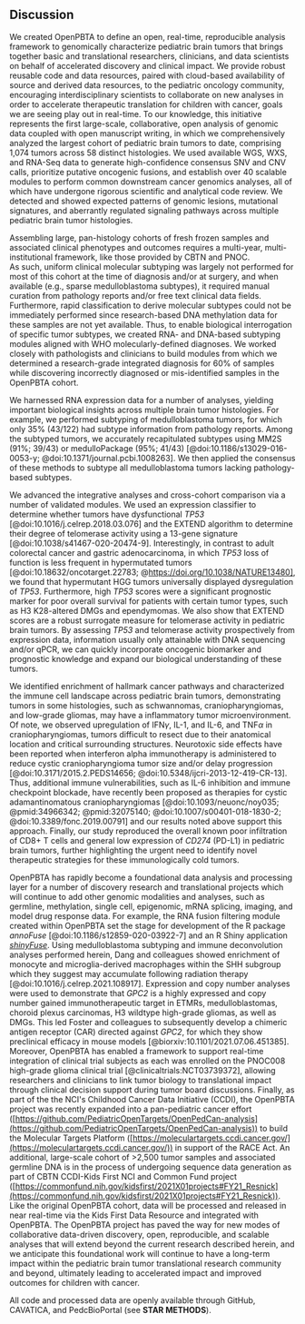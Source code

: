## Discussion

We created OpenPBTA to define an open, real-time, reproducible analysis framework to genomically characterize pediatric brain tumors that brings together basic and translational researchers, clinicians, and data scientists on behalf of accelerated discovery and clinical impact.
We provide robust reusable code and data resources, paired with cloud-based availability of source and derived data resources, to the pediatric oncology community, encouraging interdisciplinary scientists to collaborate on new analyses in order to accelerate therapeutic translation for children with cancer, goals we are seeing play out in real-time.
To our knowledge, this initiative represents the first large-scale, collaborative, open analysis of genomic data coupled with open manuscript writing, in which we comprehensively analyzed the largest cohort of pediatric brain tumors to date, comprising 1,074 tumors across 58 distinct histologies.
We used available WGS, WXS, and RNA-Seq data to generate high-confidence consensus SNV and CNV calls, prioritize putative oncogenic fusions, and establish over 40 scalable modules to perform common downstream cancer genomics analyses, all of which have undergone rigorous scientific and analytical code review.
We detected and showed expected patterns of genomic lesions, mutational signatures, and aberrantly regulated signaling pathways across multiple pediatric brain tumor histologies.

Assembling large, pan-histology cohorts of fresh frozen samples and associated clinical phenotypes and outcomes requires a multi-year, multi-institutional framework, like those provided by CBTN and PNOC.  
As such, uniform clinical molecular subtyping was largely not performed for most of this cohort at the time of diagnosis and/or at surgery, and when available (e.g., sparse medulloblastoma subtypes), it required manual curation from pathology reports and/or free text clinical data fields.
Furthermore, rapid classification to derive molecular subtypes could not be immediately performed since research-based DNA methylation data for these samples are not yet available.
Thus, to enable biological interrogation of specific tumor subtypes, we created RNA- and DNA-based subtyping modules aligned with WHO molecularly-defined diagnoses.
We worked closely with pathologists and clinicians to build modules from which we determined a research-grade integrated diagnosis for 60% of samples while discovering incorrectly diagnosed or mis-identified samples in the OpenPBTA cohort. <!--SAMPLECOUNT-->

We harnessed RNA expression data for a number of analyses, yielding important biological insights across multiple brain tumor histologies.
For example, we performed subtyping of medulloblastoma tumors, for which only 35% (43/122) had subtype information from pathology reports. <!--SAMPLECOUNT-->
Among the subtyped tumors, we accurately recapitulated subtypes using MM2S (91%; 39/43) or medulloPackage (95%; 41/43) [@doi:10.1186/s13029-016-0053-y; @doi:10.1371/journal.pcbi.1008263]. <!--SAMPLECOUNT-->
We then applied the consensus of these methods to subtype all medulloblastoma tumors lacking pathology-based subtypes.

We advanced the integrative analyses and cross-cohort comparison via a number of validated modules.
We used an expression classifier to determine whether tumors have dysfunctional _TP53_ [@doi:10.1016/j.celrep.2018.03.076] and the EXTEND algorithm to determine their degree of telomerase activity using a 13-gene signature [@doi:10.1038/s41467-020-20474-9].
Interestingly, in contrast to adult colorectal cancer and gastric adenocarcinoma, in which _TP53_ loss of function is less frequent in hypermutated tumors [@doi:10.18632/oncotarget.22783; @https://doi.org/10.1038/NATURE13480], we found that hypermutant HGG tumors universally displayed dysregulation of _TP53_.
Furthermore, high _TP53_ scores were a significant prognostic marker for poor overall survival for patients with certain tumor types, such as H3 K28-altered DMGs and ependymomas.
We also show that EXTEND scores are a robust surrogate measure for telomerase activity in pediatric brain tumors.
By assessing _TP53_ and telomerase activity prospectively from expression data, information usually only attainable with DNA sequencing and/or qPCR, we can quickly incorporate oncogenic biomarker and prognostic knowledge and expand our biological understanding of these tumors.

We identified enrichment of hallmark cancer pathways and characterized the immune cell landscape across pediatric brain tumors, demonstrating tumors in some histologies, such as schwannomas, craniopharyngiomas, and low-grade gliomas, may have a inflammatory tumor microenvironment.
Of note, we observed upregulation of IFN$\gamma$, IL-1, and IL-6, and TNF$\alpha$ in craniopharyngiomas, tumors difficult to resect due to their anatomical location and critical surrounding structures.
Neurotoxic side effects have been reported when interferon alpha immunotherapy is administered to reduce cystic craniopharyngioma tumor size and/or delay progression [@doi:10.3171/2015.2.PEDS14656; @doi:10.5348/ijcri-2013-12-419-CR-13].
Thus, additional immune vulnerabilities, such as IL-6 inhibition and immune checkpoint blockade, have recently been proposed as therapies for cystic adamantinomatous craniopharyngiomas [@doi:10.1093/neuonc/noy035; @pmid:34966342; @pmid:32075140; @doi:10.1007/s00401-018-1830-2; @doi:10.3389/fonc.2019.00791] and our results noted above support this approach.
Finally, our study reproduced the overall known poor infiltration of CD8+ T cells and general low expression of _CD274_ (PD-L1) in pediatric brain tumors, further highlighting the urgent need to identify novel therapeutic strategies for these immunologically cold tumors.

OpenPBTA has rapidly become a foundational data analysis and processing layer for a number of discovery research and translational projects which will continue to add other genomic modalities and analyses, such as germline, methylation, single cell, epigenomic, mRNA splicing, imaging, and model drug response data.
For example, the RNA fusion filtering module created within OpenPBTA set the stage for development of the R package _annoFuse_ [@doi:10.1186/s12859-020-03922-7] and an R Shiny application [_shinyFuse_](http://shiny.imbei.uni-mainz.de:3838/shinyFuse/).
Using medulloblastoma subtyping and immune deconvolution analyses performed herein, Dang and colleagues showed enrichment of monocyte and microglia-derived macrophages within the SHH subgroup which they suggest may accumulate following radiation therapy [@doi:10.1016/j.celrep.2021.108917].
Expression and copy number analyses were used to demonstrate that _GPC2_ is a highly expressed and copy number gained immunotherapeutic target in ETMRs, medulloblastomas, choroid plexus carcinomas, H3 wildtype high-grade gliomas, as well as DMGs.
This led Foster and colleagues to subsequently develop a chimeric antigen receptor (CAR) directed against _GPC2_, for which they show preclinical efficacy in mouse models [@biorxiv:10.1101/2021.07.06.451385].
Moreover, OpenPBTA has enabled a framework to support real-time integration of clinical trial subjects as each was enrolled on the PNOC008 high-grade glioma clinical trial [@clinicaltrials:NCT03739372], allowing researchers and clinicians to link tumor biology to translational impact through clinical decision support during tumor board discussions.
Finally, as part of the the NCI's Childhood Cancer Data Initiative (CCDI), the OpenPBTA project was recently expanded into a pan-pediatric cancer effort ([https://github.com/PediatricOpenTargets/OpenPedCan-analysis](https://github.com/PediatricOpenTargets/OpenPedCan-analysis)) to build the Molecular Targets Platform ([https://moleculartargets.ccdi.cancer.gov/](https://moleculartargets.ccdi.cancer.gov/)) in support of the RACE Act.
An additional, large-scale cohort of >2,500 tumor samples and associated germline DNA is in the process of undergoing sequence data generation as part of CBTN CCDI-Kids First NCI and Common Fund project ([https://commonfund.nih.gov/kidsfirst/2021X01projects#FY21_Resnick](https://commonfund.nih.gov/kidsfirst/2021X01projects#FY21_Resnick)).  
Like the original OpenPBTA cohort, data will be processed and released in near real-time via the Kids First Data Resource and integrated with OpenPBTA.
The OpenPBTA project has paved the way for new modes of collaborative data-driven discovery, open, reproducible, and scalable analyses that will extend beyond the current research described herein, and we anticipate this foundational work will continue to have a long-term impact within the pediatric brain tumor translational research community and beyond, ultimately leading to accelerated impact and improved outcomes for children with cancer.

All code and processed data are openly available through GitHub, CAVATICA, and PedcBioPortal (see **STAR METHODS**).
